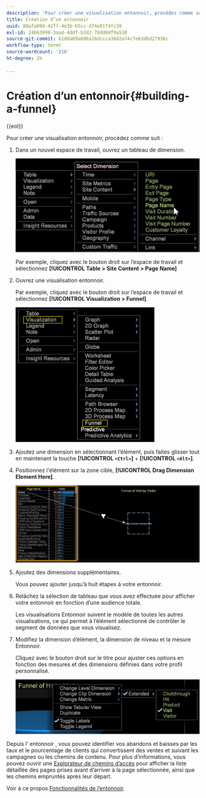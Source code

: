 ```yaml
---
description: 'Pour créer une visualisation entonnoir, procédez comme suit :'
title: Création d’un entonnoir
uuid: 88afa09d-42ff-4e3b-b5cc-d74e01f4fc39
exl-id: 24b63998-3aad-4ddf-b2d2-78dd0df9a510
source-git-commit: b1dda69a606a16dccca30d2a74c7e63dbd27936c
workflow-type: tm+mt
source-wordcount: '216'
ht-degree: 2%

---
```


# Création d’un entonnoir{#building-a-funnel}

{{eol}}

Pour créer une visualisation entonnoir, procédez comme suit :

<!-- <a id="section_A8F5530114814B689C298E369AD0643E"></a> -->

1. Dans un nouvel espace de travail, ouvrez un tableau de dimension.

   ![](assets/dimension_table_pagename.png)

   Par exemple, cliquez avec le bouton droit sur l’espace de travail et sélectionnez **[!UICONTROL Table > Site Content > Page Name]**

1. Ouvrez une visualisation entonnoir.

   Par exemple, cliquez avec le bouton droit sur l’espace de travail et sélectionnez **[!UICONTROL Visualization > Funnel]**.

   ![](assets/step2-funnel.png)

1. Ajoutez une dimension en sélectionnant l’élément, puis faites glisser tout en maintenant la touche **[!UICONTROL `<Ctrl>`]** + **[!UICONTROL `<Alt>`]**.

1. Positionnez l&#39;élément sur la zone cible, **[!UICONTROL Drag Dimension Element Here]**.

   ![](assets/step4-funnel.png)

1. Ajoutez des dimensions supplémentaires.

   Vous pouvez ajouter jusqu’à huit étapes à votre entonnoir.
1. Relâchez la sélection de tableau que vous avez effectuée pour afficher votre entonnoir en fonction d’une audience totale.

   Les visualisations Entonnoir suivent le modèle de toutes les autres visualisations, ce qui permet à l’élément sélectionné de contrôler le segment de données que vous visualisez.
1. Modifiez la dimension d’élément, la dimension de niveau et la mesure Entonnoir.

   Cliquez avec le bouton droit sur le titre pour ajuster ces options en fonction des mesures et des dimensions définies dans votre profil personnalisé.

   ![](assets/last-image-funnel.png)

Depuis l’ entonnoir , vous pouvez identifier vos abandons et baisses par les taux et le pourcentage de clients qui convertissent des ventes et suivant les campagnes ou les chemins de contenu. Pour plus d’informations, vous pouvez ouvrir une [Explorateur de chemins d’accès](../../../../home/c-get-started/c-analysis-vis/c-funnel-visualization/c-path-browser-funnel.md#concept-b0cedf7a28ae422696ded1258c9a4119) pour afficher la liste détaillée des pages prises avant d’arriver à la page sélectionnée, ainsi que les chemins empruntés après leur départ.

Voir à ce propos [Fonctionnalités de l’entonnoir](../../../../home/c-get-started/c-analysis-vis/c-funnel-visualization/c-funnel-visualization-features.md#concept-e65c81fe17794acd8d00d796b1780dc3).
